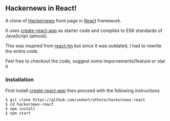 ## Hackernews in React!

A clone of [Hackernews](https://news.ycombinator.com/) front page in [React](facebook.github.io/react) framework.

It uses [create-react-app](https://github.com/facebookincubator/create-react-app) as starter code and complies to ES6 standards of JavaScript (almost).

This was inspired from [react-hn](https://github.com/mking/react-hn) but since it was outdated, I had to rewrite the entire code.

Feel free to checkout the code, suggest some imporvements/feature or star it

### Installation
First install [create-react-app](https://github.com/facebookincubator/create-react-app) then proceed with the following instructions

```
$ git clone https://github.com/vedantrathore/hackernews-react
$ cd hackernews-react
$ npm install
$ npm start
```
